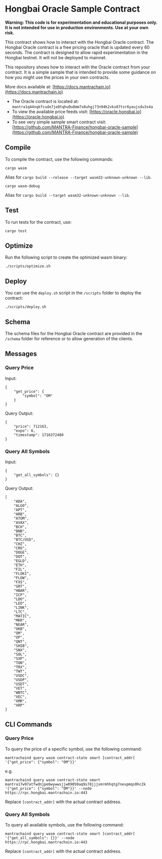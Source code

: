 # Hongbai Oracle Sample Contract

**Warning: This code is for experimentation and educational purposes only. It is not intended for use in production environments. Use at your own risk.**


This contract shows how to interact with the Hongbai Oracle contract. The Hongbai Oracle contract is a free pricing oracle that is updated every 60 seconds. The contract is designed to allow rapid experimentation in the Hongbai testnet. It will not be deployed to mainnet.

This repository shows how to interact with the Oracle contract from your contract. It is a simple sample that is intended to provide some guidance on how you might use the prices in your own contracts.

More docs available at: [https://docs.mantrachain.io](https://docs.mantrachain.io)

* The Oracle contract is located at: `mantra1q44nqkfcude7je0tqhu0u8mm7x8uhgj73n94k2vkx87tsr6yaujsdu3s4a`
* To view the available price feeds visit: [https://oracle.hongbai.io](https://oracle.hongbai.io)
* To see very simple sample smart contract visit: [https://github.com/MANTRA-Finance/hongbai-oracle-sample](https://github.com/MANTRA-Finance/hongbai-oracle-sample)

## Compile
To compile the contract, use the following commands:
```
cargo wasm
```
Alias for `cargo build --release --target wasm32-unknown-unknown --lib`.

```
cargo wasm-debug
```
Alias for `cargo build --target wasm32-unknown-unknown --lib`.

## Test
To run tests for the contract, use:
```
cargo test
```

## Optimize
Run the following script to create the optimized wasm binary:
```
./scripts/optimize.sh
```

## Deploy
You can use the `deploy.sh` script in the `/scripts` folder to deploy the contract:
```
./scripts/deploy.sh
```

## Schema
The schema files for the Hongbai Oracle contract are provided in the `/schema` folder for reference or to allow generation of the clients.

## Messages

### Query Price
Input:
```
{
    "get_price": {
        "symbol": "OM"
    }
}
```

Query Output:
```
{
    "price": 712163,
    "expo": 6,
    "timestamp": 1716372480
}
```

### Query All Symbols
Input:
```
{
    "get_all_symbols": {}
}
```

Query Output:
```
[
    "ADA",
    "ALGO",
    "APT",
    "ARB",
    "ATOM",
    "AVAX",
    "BCH",
    "BNB",
    "BTC",
    "BTC/USD",
    "CHZ",
    "CRO",
    "DOGE",
    "DOT",
    "EGLD",
    "ETH",
    "FIL",
    "FLOKI",
    "FLOW",
    "FXS",
    "GRT",
    "HBAR",
    "ICP",
    "LDO",
    "LEO",
    "LINK",
    "LTC",
    "MATIC",
    "MKR",
    "NEAR",
    "OKB",
    "OM",
    "OP",
    "QNT",
    "SHIB",
    "SNX",
    "SOL",
    "SXP",
    "TON",
    "TRX",
    "TWT",
    "USDC",
    "USDP",
    "USDT",
    "VET",
    "WBTC",
    "XEC",
    "XMR",
    "XRP"
]
```

## CLI Commands

### Query Price
To query the price of a specific symbol, use the following command:
```
mantrachaind query wasm contract-state smart [contract_addr] '{"get_price": {"symbol": "OM"}}'
```
e.g.
```
mantrachaind query wasm contract-state smart mantra17w97atfwdnjpe6wywwsjjw09050aq9s78jjjsmrmhhqtg7nevpmqs0hc2k '{"get_price": {"symbol": "OM"}}' --node https://rpc.hongbai.mantrachain.io:443
```

Replace `[contract_addr]` with the actual contract address.

### Query All Symbols
To query all available symbols, use the following command:
```
mantrachaind query wasm contract-state smart [contract_addr] '{"get_all_symbols": {}}' --node https://rpc.hongbai.mantrachain.io:443
```

Replace `[contract_addr]` with the actual contract address.

